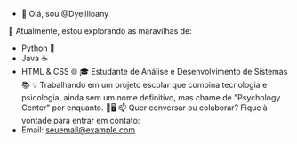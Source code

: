 - 👋 Olá, sou @Dyeillioany

🌱 Atualmente, estou explorando as maravilhas de:
   - Python 🐍
   - Java ☕
   - HTML & CSS 🌐
🎓 Estudante de Análise e Desenvolvimento de Sistemas 📚
💡 Trabalhando em um projeto escolar que combina tecnologia e psicologia, ainda sem um nome definitivo, mas chame de "Psychology Center" por enquanto. 🧠🖥️
📫 Quer conversar ou colaborar? Fique à vontade para entrar em contato:
   - Email: seuemail@example.com


